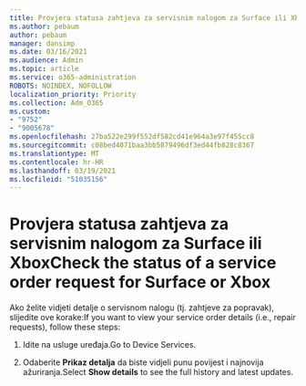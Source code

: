 ```yaml
---
title: Provjera statusa zahtjeva za servisnim nalogom za Surface ili Xbox
ms.author: pebaum
author: pebaum
manager: dansimp
ms.date: 03/16/2021
ms.audience: Admin
ms.topic: article
ms.service: o365-administration
ROBOTS: NOINDEX, NOFOLLOW
localization_priority: Priority
ms.collection: Adm_O365
ms.custom:
- "9752"
- "9005678"
ms.openlocfilehash: 27ba522e299f552df582cd41e964a3e97f455cc8
ms.sourcegitcommit: c08bed4071baa3bb5879496df3ed44fb828c8367
ms.translationtype: MT
ms.contentlocale: hr-HR
ms.lasthandoff: 03/19/2021
ms.locfileid: "51035156"
---
```

# <a name="check-the-status-of-a-service-order-request-for-surface-or-xbox"></a><span data-ttu-id="00311-102">Provjera statusa zahtjeva za servisnim nalogom za Surface ili Xbox</span><span class="sxs-lookup"><span data-stu-id="00311-102">Check the status of a service order request for Surface or Xbox</span></span>

<span data-ttu-id="00311-103">Ako želite vidjeti detalje o servisnom nalogu (tj. zahtjeve za popravak), slijedite ove korake:</span><span class="sxs-lookup"><span data-stu-id="00311-103">If you want to view your service order details (i.e., repair requests), follow these steps:</span></span>

1. <span data-ttu-id="00311-104">Idite na usluge uređaja.</span><span class="sxs-lookup"><span data-stu-id="00311-104">Go to Device Services.</span></span>

1. <span data-ttu-id="00311-105">Odaberite **Prikaz detalja** da biste vidjeli punu povijest i najnovija ažuriranja.</span><span class="sxs-lookup"><span data-stu-id="00311-105">Select **Show details** to see the full history and latest updates.</span></span>

